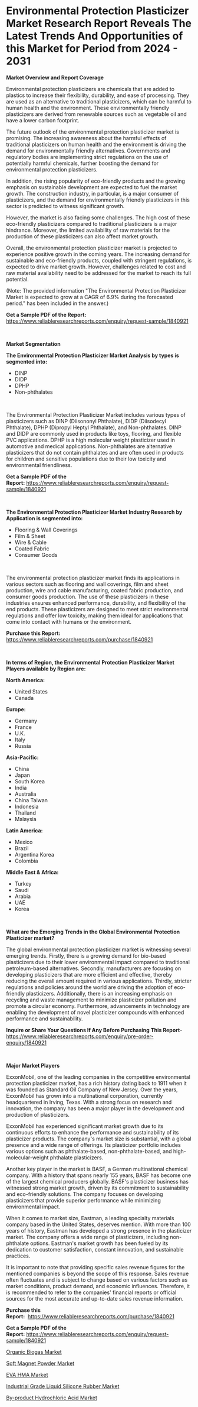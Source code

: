 <p><h1>Environmental Protection Plasticizer Market Research Report Reveals The Latest Trends And Opportunities of this Market for Period from 2024 - 2031</h1></p><p><strong>Market Overview and Report Coverage</strong></p>
<p><p>Environmental protection plasticizers are chemicals that are added to plastics to increase their flexibility, durability, and ease of processing. They are used as an alternative to traditional plasticizers, which can be harmful to human health and the environment. These environmentally friendly plasticizers are derived from renewable sources such as vegetable oil and have a lower carbon footprint.</p><p>The future outlook of the environmental protection plasticizer market is promising. The increasing awareness about the harmful effects of traditional plasticizers on human health and the environment is driving the demand for environmentally friendly alternatives. Governments and regulatory bodies are implementing strict regulations on the use of potentially harmful chemicals, further boosting the demand for environmental protection plasticizers.</p><p>In addition, the rising popularity of eco-friendly products and the growing emphasis on sustainable development are expected to fuel the market growth. The construction industry, in particular, is a major consumer of plasticizers, and the demand for environmentally friendly plasticizers in this sector is predicted to witness significant growth.</p><p>However, the market is also facing some challenges. The high cost of these eco-friendly plasticizers compared to traditional plasticizers is a major hindrance. Moreover, the limited availability of raw materials for the production of these plasticizers can also affect market growth.</p><p>Overall, the environmental protection plasticizer market is projected to experience positive growth in the coming years. The increasing demand for sustainable and eco-friendly products, coupled with stringent regulations, is expected to drive market growth. However, challenges related to cost and raw material availability need to be addressed for the market to reach its full potential.</p><p>(Note: The provided information "The Environmental Protection Plasticizer Market is expected to grow at a CAGR of 6.9% during the forecasted period." has been included in the answer.)</p></p>
<p><strong>Get a Sample PDF of the Report:</strong> <a href="https://www.reliableresearchreports.com/enquiry/request-sample/1840921">https://www.reliableresearchreports.com/enquiry/request-sample/1840921</a></p>
<p>&nbsp;</p>
<p><strong>Market Segmentation</strong></p>
<p><strong>The Environmental Protection Plasticizer Market Analysis by types is segmented into:</strong></p>
<p><ul><li>DINP</li><li>DIDP</li><li>DPHP</li><li>Non-phthalates</li></ul></p>
<p>&nbsp;</p>
<p><p>The Environmental Protection Plasticizer Market includes various types of plasticizers such as DINP (Diisononyl Phthalate), DIDP (Diisodecyl Phthalate), DPHP (Dipropyl Heptyl Phthalate), and Non-phthalates. DINP and DIDP are commonly used in products like toys, flooring, and flexible PVC applications. DPHP is a high molecular weight plasticizer used in automotive and medical applications. Non-phthalates are alternative plasticizers that do not contain phthalates and are often used in products for children and sensitive populations due to their low toxicity and environmental friendliness.</p></p>
<p><strong>Get a Sample PDF of the Report:</strong>&nbsp;<a href="https://www.reliableresearchreports.com/enquiry/request-sample/1840921">https://www.reliableresearchreports.com/enquiry/request-sample/1840921</a></p>
<p>&nbsp;</p>
<p><strong>The Environmental Protection Plasticizer Market Industry Research by Application is segmented into:</strong></p>
<p><ul><li>Flooring & Wall Coverings</li><li>Film & Sheet</li><li>Wire & Cable</li><li>Coated Fabric</li><li>Consumer Goods</li></ul></p>
<p>&nbsp;</p>
<p><p>The environmental protection plasticizer market finds its applications in various sectors such as flooring and wall coverings, film and sheet production, wire and cable manufacturing, coated fabric production, and consumer goods production. The use of these plasticizers in these industries ensures enhanced performance, durability, and flexibility of the end products. These plasticizers are designed to meet strict environmental regulations and offer low toxicity, making them ideal for applications that come into contact with humans or the environment.</p></p>
<p><strong>Purchase this Report:</strong>&nbsp; <a href="https://www.reliableresearchreports.com/purchase/1840921">https://www.reliableresearchreports.com/purchase/1840921</a></p>
<p>&nbsp;</p>
<p><strong>In terms of Region, the Environmental Protection Plasticizer Market Players available by Region are:</strong></p>
<p>
    <p> <strong> North America: </strong>
        <ul>
            <li>United States</li>
            <li>Canada</li>
        </ul>
        </p> 
    <p> <strong> Europe: </strong>
        <ul>
            <li>Germany</li>
            <li>France</li>
            <li>U.K.</li>
            <li>Italy</li>
            <li>Russia</li>
        </ul>
        </p> 
    <p> <strong> Asia-Pacific: </strong>
        <ul>
            <li>China</li>
            <li>Japan</li>
            <li>South Korea</li>
            <li>India</li>
            <li>Australia</li>
            <li>China Taiwan</li>
            <li>Indonesia</li>
            <li>Thailand</li>
            <li>Malaysia</li>
        </ul>
        </p> 
    <p> <strong> Latin America: </strong>
        <ul>
            <li>Mexico</li>
            <li>Brazil</li>
            <li>Argentina Korea</li>
            <li>Colombia</li>
        </ul>
        </p> 
    <p> <strong> Middle East & Africa: </strong>
        <ul>
            <li>Turkey</li>
            <li>Saudi</li>
            <li>Arabia</li>
            <li>UAE</li>
            <li>Korea</li>
        </ul>
    </p>
    </p>
<p>&nbsp;</p>
<p><strong>What are the Emerging Trends in the Global Environmental Protection Plasticizer market?</strong></p>
<p><p>The global environmental protection plasticizer market is witnessing several emerging trends. Firstly, there is a growing demand for bio-based plasticizers due to their lower environmental impact compared to traditional petroleum-based alternatives. Secondly, manufacturers are focusing on developing plasticizers that are more efficient and effective, thereby reducing the overall amount required in various applications. Thirdly, stricter regulations and policies around the world are driving the adoption of eco-friendly plasticizers. Additionally, there is an increasing emphasis on recycling and waste management to minimize plasticizer pollution and promote a circular economy. Furthermore, advancements in technology are enabling the development of novel plasticizer compounds with enhanced performance and sustainability.</p></p>
<p><strong>Inquire or Share Your Questions If Any Before Purchasing This Report</strong>- <a href="https://www.reliableresearchreports.com/enquiry/pre-order-enquiry/1840921">https://www.reliableresearchreports.com/enquiry/pre-order-enquiry/1840921</a></p>
<p>&nbsp;</p>
<p><strong>Major Market Players</strong></p>
<p><p>ExxonMobil, one of the leading companies in the competitive environmental protection plasticizer market, has a rich history dating back to 1911 when it was founded as Standard Oil Company of New Jersey. Over the years, ExxonMobil has grown into a multinational corporation, currently headquartered in Irving, Texas. With a strong focus on research and innovation, the company has been a major player in the development and production of plasticizers.</p><p>ExxonMobil has experienced significant market growth due to its continuous efforts to enhance the performance and sustainability of its plasticizer products. The company's market size is substantial, with a global presence and a wide range of offerings. Its plasticizer portfolio includes various options such as phthalate-based, non-phthalate-based, and high-molecular-weight phthalate plasticizers.</p><p>Another key player in the market is BASF, a German multinational chemical company. With a history that spans nearly 155 years, BASF has become one of the largest chemical producers globally. BASF's plasticizer business has witnessed strong market growth, driven by its commitment to sustainability and eco-friendly solutions. The company focuses on developing plasticizers that provide superior performance while minimizing environmental impact.</p><p>When it comes to market size, Eastman, a leading specialty materials company based in the United States, deserves mention. With more than 100 years of history, Eastman has developed a strong presence in the plasticizer market. The company offers a wide range of plasticizers, including non-phthalate options. Eastman's market growth has been fueled by its dedication to customer satisfaction, constant innovation, and sustainable practices.</p><p>It is important to note that providing specific sales revenue figures for the mentioned companies is beyond the scope of this response. Sales revenue often fluctuates and is subject to change based on various factors such as market conditions, product demand, and economic influences. Therefore, it is recommended to refer to the companies' financial reports or official sources for the most accurate and up-to-date sales revenue information.</p></p>
<p><strong>Purchase this Report:</strong>&nbsp;&nbsp;<a href="https://www.reliableresearchreports.com/purchase/1840921">https://www.reliableresearchreports.com/purchase/1840921</a></p>
<p></p>
<p><strong>Get a Sample PDF of the Report:</strong>&nbsp;<a href="https://www.reliableresearchreports.com/enquiry/request-sample/1840921">https://www.reliableresearchreports.com/enquiry/request-sample/1840921</a></p>
<p><p><a href="https://github.com/kipkeeva/Market-Research-Report-List-2/blob/main/organic-biogas-market.md">Organic Biogas Market</a></p><p><a href="https://github.com/provorikovar/Market-Research-Report-List-2/blob/main/soft-magnet-powder-market.md">Soft Magnet Powder Market</a></p><p><a href="https://github.com/kuntayevaz/Market-Research-Report-List-2/blob/main/eva-hma-market.md">EVA HMA Market</a></p><p><a href="https://github.com/Krish2023na/Market-Research-Report-List-2/blob/main/industrial-grade-liquid-silicone-rubber-market.md">Industrial Grade Liquid Silicone Rubber Market</a></p><p><a href="https://github.com/zebdakicsin/Market-Research-Report-List-2/blob/main/by-product-hydrochloric-acid-market.md">By-product Hydrochloric Acid Market</a></p></p>